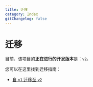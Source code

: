 ```yaml
---
title: 迁移
category: Index
gitChangelog: false
---
```


# 迁移

目前，该项目的**正在进行的开发版本**是：`v2`。

您可以在这里找到迁移指南：

- [自 `v1` 迁移至 `v2`](v1-to-v2.md)
